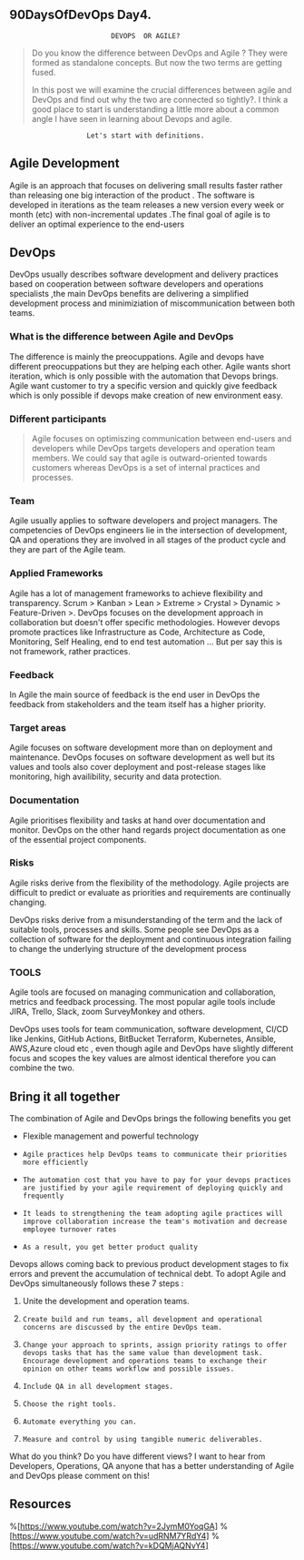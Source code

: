 ## 90DaysOfDevOps Day4.


                             DEVOPS  OR AGILE?

> Do you know the difference between DevOps and Agile ? They were formed as standalone concepts. But now the two terms are getting fused.
> 
> In this post we will examine the crucial differences between agile and DevOps and find out why the two are connected so tightly?.
> I think a good place to start is understanding a little more about a common angle I have seen in learning about Devops and agile.

                       Let's start with definitions.


## Agile Development

  Agile is an approach that focuses on delivering small results faster rather than releasing one big interaction of the product . The software is developed in iterations  as the team releases a new version every week or month  (etc) with non-incremental updates .The final goal of agile is to deliver an optimal experience to the end-users


## DevOps

 DevOps usually describes software development and delivery practices based on cooperation between software developers and operations specialists ,the main DevOps benefits are delivering a simplified development process and minimiziation of  miscommunication between both teams.


### What is the difference between Agile and DevOps

The difference is mainly the preocuppations. Agile and devops have different preocuppations but they are helping each other. Agile wants short iteration, which is only possible with the automation that Devops brings. Agile want customer to try a specific version and quickly give feedback which is only possible if devops make creation of new environment easy.

### Different participants

> Agile focuses on optimiszing communication between end-users and developers while DevOps targets developers and operation team members. We could say that agile is outward-oriented towards customers whereas DevOps is a set of internal practices and processes.
### Team

Agile usually applies to software developers and project managers. The competencies of DevOps engineers lie in the intersection of development, QA and operations they are involved in all stages of the product cycle and they are part of the Agile team.


### Applied Frameworks

Agile has a lot of management frameworks to achieve flexibility and transparency. Scrum > Kanban > Lean > Extreme > Crystal > Dynamic > Feature-Driven >. DevOps focuses on the development approach in collaboration but doesn't offer specific methodologies. However devops promote practices like Infrastructure as Code, Architecture as Code, Monitoring, Self Healing, end to end test automation ... But per say this is not framework, rather practices.


### Feedback

In Agile the main source of feedback is the end user in DevOps the feedback from stakeholders and the team itself has a higher priority.


### Target areas

Agile focuses on software development more than on deployment and maintenance. DevOps focuses on software development as well but its values and tools also cover deployment and post-release stages like monitoring, high availibility, security and data protection.

### Documentation

Agile prioritises flexibility and tasks at hand over documentation and monitor. DevOps on the other hand regards project documentation as one of the essential project components.

### Risks

Agile risks derive from the flexibility of the methodology. Agile projects are difficult to predict or evaluate as priorities and requirements are continually changing.

DevOps risks derive from a misunderstanding of the term and the lack of suitable tools, processes and skills. Some people see DevOps as a collection of software for the deployment and continuous integration failing to change the underlying structure of the development process

### TOOLS

Agile tools are focused on managing  communication  and collaboration, metrics and feedback processing. The most popular agile tools include JIRA, Trello, Slack, zoom SurveyMonkey and others.

DevOps uses tools for team communication, software development, CI/CD like Jenkins, GitHub Actions, BitBucket  Terraform, Kubernetes, Ansible, AWS,Azure cloud etc , even though agile and DevOps have slightly different focus and scopes the key values are almost identical therefore you can combine the two.


## Bring it all together

The combination of Agile and DevOps brings the following benefits you get

 - Flexible management and powerful technology
-     Agile practices help DevOps teams to communicate their priorities more efficiently
-     The automation cost that you have to pay for your devops practices are justified by your agile requirement of deploying quickly and frequently
-     It leads to strengthening the team adopting agile practices will improve collaboration increase the team's motivation and decrease employee turnover rates
-     As a result, you get better product quality

 Devops  allows coming back to previous product development stages to fix errors and prevent the accumulation of technical debt. To adopt Agile and DevOps simultaneously follows these  7 steps :

1. Unite the development and operation teams.
2.     Create build and run teams, all development and operational concerns are discussed by the entire DevOps team.
3.     Change your approach to sprints, assign priority ratings to offer devops tasks that has the same value than development task. Encourage development and operations teams to exchange their opinion on other teams workflow and possible issues.
4.     Include QA in all development stages.
5.     Choose the right tools.
6.     Automate everything you can.
7.     Measure and control by using tangible numeric deliverables.


What do you think? 
Do you have different views? I want to hear from Developers, Operations, QA anyone that has a better understanding of Agile and DevOps please comment on this!

## Resources
%[https://www.youtube.com/watch?v=2JymM0YoqGA]
%[https://www.youtube.com/watch?v=udRNM7YRdY4]
%[https://www.youtube.com/watch?v=kDQMjAQNvY4]